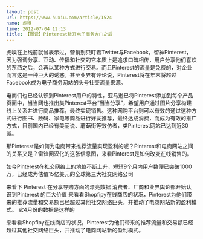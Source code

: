 ```yaml
---
layout: post
url: https://www.huxiu.com/article/1524
name: 虎嗅
time: 2012-07-04 12:13
title: 【图说】Pinterest敲开电子商务大门之后
---
```

虎嗅在上线前就曾表示过，营销别只盯着Twitter与Facebook，留神Pinterest，因为强调分享、互动、传播和社交的它本质上是追求口碑相传，用户分享他们喜欢的东西之后，会再以某种方式进行交易。而且Pinterest的流量是免费的，对企业而言这是一种巨大的诱惑。甚至业界有评论说，Pinterest将在年末将超过Facebook成为电子商务网站的头号社交流量来源。

电商们也已经认识到Pinterest用户的特性，亚马逊已将Pinterest添加到每个产品页面中，当当网也推出类Pinterest平台“当当分享”，希望用户通过图片分享构建线上关系并进行商品推荐，最终实现销售。这种网购平台则可以有效的通过这种方式进行图书、数码、家电等商品进行好友推荐，最终达成消费，而成为有效的推广方式，目前国内已经有美丽说、蘑菇街等效仿者，类Pinterest网站已达到近30家。

那Pinterest是如何为电商带来推荐流量实现盈利的呢？Pinterest和电商网站之间的关系又是？雷锋网汉化的这张信息图，来看Pinterest是如何改变在线销售的。

如今Pinterest在社交网络上的地位不断上升，短短9个月内用户数便已突破1000万，已经成为估值15亿美元的全球第三大社交网络公司

来看下 Pinterest 在分享导购方面的漂亮数据 消费者、厂商和业界舆论都开始认识到Pinterest 的巨大价值 来看看Shopfipy在线商店的状况，Pinterest为他们带来的推荐流量和交易额已经超过其他社交网络巨头，并推动了电商网站新的盈利模式。 它4月份的数据是这样的

来看看Shopfipy在线商店的状况，Pinterest为他们带来的推荐流量和交易额已经超过其他社交网络巨头，并推动了电商网站新的盈利模式。

